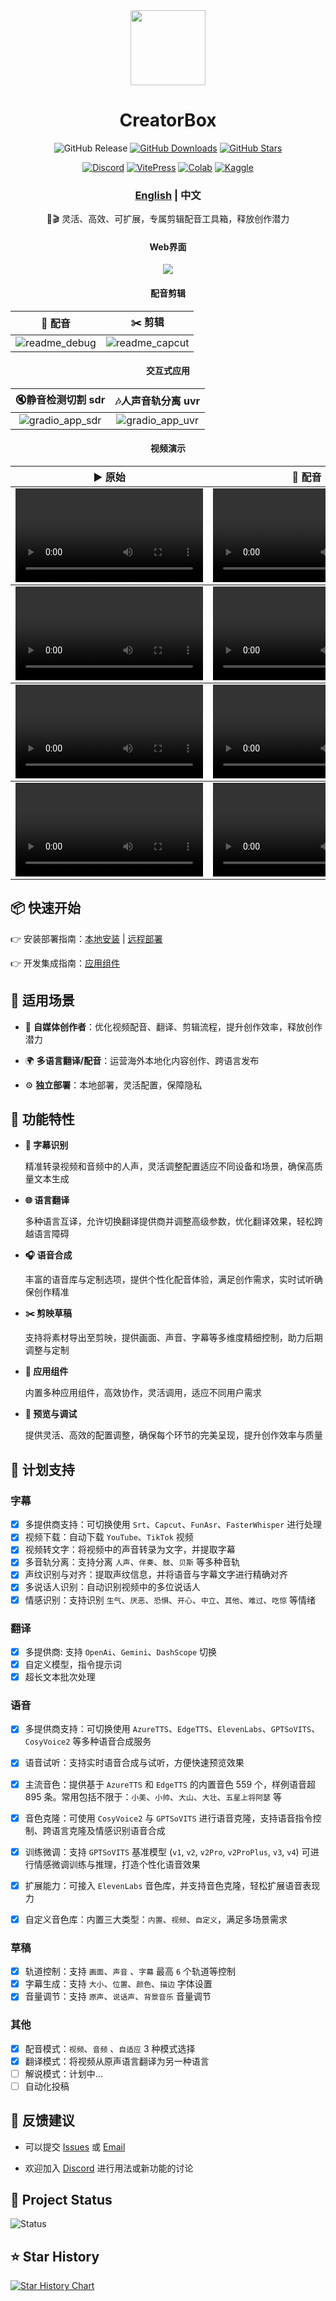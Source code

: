 <div align="center">

<img src="https://xiesx123.github.io/CreatorBox/favicon.ico" width="120" />

<h1 align="center">CreatorBox </h1>

![GitHub Release](https://img.shields.io/github/tag/xiesx123/CreatorBox.svg?style=flat&label=Release)
[![GitHub Downloads](https://img.shields.io/github/downloads/xiesx123/CreatorBox/total?logo=github&label=Downloads&color=0078D7)](https://github.com/xiesx123/CreatorBox/releases)
[![GitHub Stars](https://img.shields.io/github/stars/xiesx123/CreatorBox?logo=github&style=flat&label=Stars&color1=while)](https://github.com/xiesx123/CreatorBox/stargazers)

[![Discord](https://img.shields.io/badge/Discord-Online-44CC11?logo=discord&logoColor=white&)](https://discord.gg/kt6JWax3P6)
[![VitePress](https://img.shields.io/badge/VitePress-Doc-3E63DD?logo=markdown)](https://xiesx123.github.io/CreatorBox)
[![Colab](https://img.shields.io/badge/Colab-Launch-yellow?logo=googlecolab)](https://colab.research.google.com/drive/1VFN9991PEg2mRWWwdKhAdAmQyut7Wfu5?usp=sharing)
[![Kaggle](https://img.shields.io/badge/Kaggle-Launch-20BEFF?logo=kaggle)](https://www.kaggle.com/code/xiesx123)


  <h3><a href="README.md">English</a> | 中文 </h3>

🚀🎬 灵活、高效、可扩展，专属剪辑配音工具箱，释放创作潜力

  <h4>Web界面</h4>

![](https://xiesx123.github.io/CreatorBox/images/readme_main_zh.png)

  <h4>配音剪辑</h4>
    <table>
        <thead>
            <tr>
                <th align="center"><g-emoji class="g-emoji" alias="arrow_forward">🔧</g-emoji> 配音</th>
                <th align="center"><g-emoji class="g-emoji" alias="arrow_forward">✂️</g-emoji> 剪辑</th>
            </tr>
        </thead>
        <tbody>
            <tr>
                <td align="center">
                    <img src="https://xiesx123.github.io/CreatorBox/images/readme_debug.jpg" alt="readme_debug">
                </td>
                <td align="center">
                    <img src="https://xiesx123.github.io/CreatorBox/images/readme_capcut.jpg" alt="readme_capcut">
                </td>
            </tr>
        </tbody>
    </table>

  <h4>交互式应用</h4>
    <table>
        <thead>
            <tr>
                <th align="center"><g-emoji class="g-emoji" alias="arrow_forward">🔇</g-emoji>静音检测切割 sdr</th>
                <th align="center"><g-emoji class="g-emoji" alias="arrow_forward">🎶</g-emoji>人声音轨分离 uvr</th>
            </tr>
        </thead>
        <tbody>
            <tr>
            <td align="center">
                <img src="https://xiesx123.github.io/CreatorBox/images/gradio_app_sdr.png" alt="gradio_app_sdr">
            </td>
            <td align="center">
                <img src="https://xiesx123.github.io/CreatorBox/images/gradio_app_uvr.png" alt="gradio_app_uvr">
            </td>
            </tr>
        </tbody>
    </table>

  <h4>视频演示</h4>
    <table>
        <thead>
            <tr>
                <th align="center"><g-emoji class="g-emoji" alias="arrow_forward">▶️ 原始</th>
                <th align="center"><g-emoji class="g-emoji" alias="arrow_forward">🔁 配音</th>
            </tr>
        </thead>
        <!-- 大话西游 -->
        <tbody>
            <tr>
                <td align="center"><video
                        src="https://github.com/user-attachments/assets/b6e30353-5b08-4c12-8407-8d759233d193"></video></td>
                <td align="center"><video
                        src="https://github.com/user-attachments/assets/f57363c5-3110-4b1b-be3f-769c0e65fe9a"></video></td>
            </tr>
        </tbody>
      <!-- 求职面试 -->
      <tbody>
            <tr>
                <td align="center"><video
                        src="https://github.com/user-attachments/assets/327b819c-c811-4265-960b-83117e0da670"></video></td>
                <td align="center"><video
                        src="https://github.com/user-attachments/assets/ed6449df-dd04-45f0-9ab1-ce4a2a5b600c"></video></td>
            </tr>
        </tbody>
      <!-- 黑神话-->
      <tbody>
            <tr>
                <td align="center"><video
                        src="https://github.com/user-attachments/assets/c68c376e-54ef-4a6b-a195-fbe926c0de37"></video></td>
                <td align="center"><video
                        src="https://github.com/user-attachments/assets/e9424df6-0986-4118-af82-b5f140398471"></video></td>
            </tr>
        </tbody>
        <!-- 商品介绍-->
      <tbody>
            <tr>
                <td align="center"><video
                        src="https://github.com/user-attachments/assets/a1c9ea12-a3a0-4d0d-9d68-43659e6cc180"></video></td>
                <td align="center"><video
                        src="https://github.com/user-attachments/assets/6babdb77-90db-4ea7-b6eb-9614438fa0f1"></video></td>
            </tr>
        </tbody>
    </table>

</div>

## 📦 快速开始

👉 安装部署指南：[本地安装](https://xiesx123.github.io/CreatorBox/zh/deploy-local) | [远程部署](https://xiesx123.github.io/CreatorBox/zh/deploy-colab)

👉 开发集成指南：[应用组件](https://xiesx123.github.io/zh/CreatorBox/gradio)


## 🎨 适用场景

- 🎥 **自媒体创作者**：优化视频配音、翻译、剪辑流程，提升创作效率，释放创作潜力

- 🌍 **多语言翻译/配音**：运营海外本地化内容创作、跨语言发布

- ⚙️ **独立部署**：本地部署，灵活配置，保障隐私

## 🎯 功能特性

- **🎤 字幕识别**

  精准转录视频和音频中的人声，灵活调整配置适应不同设备和场景，确保高质量文本生成

- **🌐 语言翻译**

  多种语言互译，允许切换翻译提供商并调整高级参数，优化翻译效果，轻松跨越语言障碍

- **🎧 语音合成**

  丰富的语音库与定制选项，提供个性化配音体验，满足创作需求，实时试听确保创作精准

- **✂️ 剪映草稿**

  支持将素材导出至剪映，提供画面、声音、字幕等多维度精细控制，助力后期调整与定制

- **🧩 应用组件**

  内置多种应用组件，高效协作，灵活调用，适应不同用户需求

- **🔧 预览与调试**

  提供灵活、高效的配置调整，确保每个环节的完美呈现，提升创作效率与质量

## 📅 计划支持

### 字幕

- [x] 多提供商支持：可切换使用 `Srt`、`Capcut`、`FunAsr`、`FasterWhisper` 进行处理
- [x] 视频下载：自动下载 `YouTube`、`TikTok` 视频
- [x] 视频转文字：将视频中的声音转录为文字，并提取字幕
- [x] 多音轨分离：支持分离 `人声`、`伴奏`、`鼓`、`贝斯` 等多种音轨
- [x] 声纹识别与对齐：提取声纹信息，并将语音与字幕文字进行精确对齐
- [x] 多说话人识别：自动识别视频中的多位说话人
- [x] 情感识别：支持识别 `生气`、`厌恶`、`恐惧`、`开心`、`中立`、`其他`、`难过`、`吃惊` 等情绪

### 翻译

- [x] 多提供商: 支持 `OpenAi`、`Gemini`、`DashScope` 切换
- [x] 自定义模型，指令提示词
- [x] 超长文本批次处理

### 语音

- [x] 多提供商支持：可切换使用 `AzureTTS`、`EdgeTTS`、`ElevenLabs`、`GPTSoVITS`、`CosyVoice2` 等多种语音合成服务
- [x] 语音试听：支持实时语音合成与试听，方便快速预览效果
- [x] 主流音色：提供基于 `AzureTTS` 和 `EdgeTTS` 的内置音色 559 个，样例语音超 895 条。常用包括不限于：`小美`、`小帅`、`大山`、`大壮`、`五星上将阿瑟` 等
- [x] 音色克隆：可使用 `CosyVoice2` 与 `GPTSoVITS` 进行语音克隆，支持语音指令控制、跨语言克隆及情感识别语音合成
- [x] 训练微调：支持 `GPTSoVITS` 基准模型 (`v1`, `v2`, `v2Pro`, `v2ProPlus`, `v3`, `v4`) 可进行情感微调训练与推理，打造个性化语音效果
- [x] 扩展能力：可接入 `ElevenLabs` 音色库，并支持音色克隆，轻松扩展语音表现力
- [x] 自定义音色库：内置三大类型：`内置`、`视频`、`自定义`，满足多场景需求


### 草稿

- [x] 轨道控制：支持 `画面`、`声音` 、`字幕` 最高 `6` 个轨道等控制
- [x] 字幕生成：支持 `大小`、`位置`、`颜色`、`描边` 字体设置
- [x] 音量调节：支持 `原声`、`说话声`、`背景音乐` 音量调节

### 其他

- [x] 配音模式：`视频`、`音频` 、`自适应` 3 种模式选择
- [x] 翻译模式：将视频从原声语言翻译为另一种语言
- [ ] 解说模式：计划中...
- [ ] 自动化投稿

## 📢 反馈建议

- 可以提交 [Issues](https://github.com/xiesx123/CreatorBox/issues)
  或 [Email](mailto:xiesx123@gmail.com?subject=CreatoxBox%20Discussions&body=Hello,%20I%20would%20like%20to%20inquire%20about%20your%20project.%20Could%20you%20provide%20more%20details?)

- 欢迎加入 [Discord](https://discord.gg/ZSeETM6bsS) 进行用法或新功能的讨论

## 📌 Project Status

![Status](https://repobeats.axiom.co/api/embed/afc79d9210faea79913ee2e2c7e776886295e052.svg)

## ⭐ Star History

<a href="https://www.star-history.com/#xiesx123/CreatorBox&Date">
 <picture>
   <source media="(prefers-color-scheme: dark)" srcset="https://api.star-history.com/svg?repos=xiesx123/CreatorBox&type=Date&theme=dark" />
   <source media="(prefers-color-scheme: light)" srcset="https://api.star-history.com/svg?repos=xiesx123/CreatorBox&type=Date" />
   <img alt="Star History Chart" src="https://api.star-history.com/svg?repos=xiesx123/CreatorBox&type=Date" />
 </picture>
</a>

